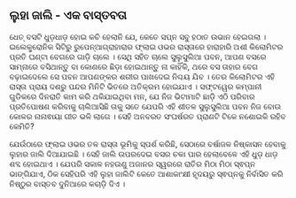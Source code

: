 ## ଲୁହା ଜାଲି - ଏକ ବାସ୍ତବତା

ଧେତ୍ ବସଟି ଧୁଡ଼ଧାଡ଼ ହୋଇ କଚି ହେଲାନି ଯେ, କେତେ ସପ୍ନ ସବୁ ହଠାତ ଉଭାନ ହେଇଗଲା । 
ଇଲେକ୍ଟ୍ରୋନିକ ସିଟିରୁ ରୁପେନ୍ଆଗ୍ରାହାରାର ଫ୍ଲାଇ ଓଭର ରାସ୍ତାରେ ହାରାହାରି ଅଶୀ କିଲୋମିଟର ପ୍ରତି ଘଣ୍ଟା ବେଗରେ ଗାଡ଼ି ଚାଲେ । ସେଥି ସହିତ ଚାଲେ ସୁଲୁସୁଲିଆ ପବନ, ଆପଣ ବସରେ ସାମ୍ନାରେ ବସିଥାନ୍ତୁ ବା କୋଣରେ ଛିଡ଼ା ହୋଇଥାନ୍ତୁ ନା କାହିଁକି, ଥରେ ବସ ତାହାର ବେଗ ବଢ଼ାଇଦେଲେ ସେ ପବନ ଆପଣଙ୍କର ଶରୀର ପାଖଦେଇ ନିଶ୍ଚୟ ଯିବ । ତେର କିଲୋମିଟର ଏହି ରାସ୍ତା ପ୍ରାୟ ଦଶରୁ ପନ୍ଦର ମିନିଟି ଭିତରେ ଅତିକ୍ରମ ହୋଇଯାଏ । ସଫ୍ଟୱେର କମ୍ପାନୀ ଗୁଡିକରେ ଦିନରାତି କାମ କରି ଥକିଯାଇଥିବା ମନ, ଯେ ନିଜ ଭିଟାମାଟି ଛାଡ଼ି ଏଠି ପରିବାର ପ୍ରତିପୋଷଣ କରିବାକୁ ଚାଲିଆସିଛି ତାକୁ ସତେ ଯେପରି ଏହି ଶୀତଳ ସୁଲୁସୁଲିଆ ପବନ ନିଜ ବୋଉ କୋଳର ନାନାଵାୟା ଗୀତ ଭଳି ଲାଗେ । ସେହି ଅନବରତ ସଂଘର୍ଷରତ ପ୍ରାଣଟି ଟିକେ ନଶୋଇକି ରହିବ କେମିତି?

ଯେଉଁଠାରେ ଫ୍ଲାଇ ଓଭର ତଳ ରାସ୍ତା ଭୂମିକୁ ସ୍ପର୍ଶ କରିଛି, ସେଠାରେ ବର୍ଷାଜଳ ନିଷ୍କାସନ ହେବାକୁ ଲୁହାର ଜାଲି ଦିଆଯାଇଛି । ସେହି ଜାଲି ଉପରଦେଇ ବସର ଚକା ପାର ହେଲାବେଳେ ଏହି ଧୁଡ଼ ଧାଡ଼ ଶବ୍ଦ ହୋଇଥାଏ । ଯେପରି ସକାଳ ନହଉଣୁ ଅଜାନର ସ୍ୱରରେ ରାତିର ମିଠା ମିଠା ସ୍ଵପ୍ନ ଭାଙ୍ଗିଯାଏ, ଠିକ ସେହିପରି ଏହି ଲୁହା ଜାଲିଟି କେତେ ଆଶାକାଂକ୍ଷୀ ହୃଦୟରୁ ସ୍ଵପ୍ନକୁ ନିର୍ବାସିତ କରି ନିଷ୍ଠୁର ବାସ୍ତବ ଦୁନିଆରେ କଚାଡ଼ି ଦିଏ ।